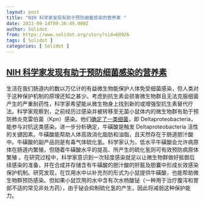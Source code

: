 ```yaml
---
layout: post
title: "NIH 科学家发现有助于预防细菌感染的营养素 "
date: 2021-09-14T09:36:49.000Z
author: Solidot
from: https://www.solidot.org/story?sid=68926
tags: [ Solidot ]
categories: [ Solidot ]
---
```

<!--1631612209000-->
[NIH 科学家发现有助于预防细菌感染的营养素](https://www.solidot.org/story?sid=68926)
------

<div>
生活在我们肠道内的数以万亿计的有益微生物能保护人体免受细菌感染，但人类对于这种保护机制的原理还知之甚少。考虑到抗生素会损害微生物群且无法克服细菌产生的严重耐药性，科学家希望能从微生物身上找到新的或增强型抗生素替代疗法。科学家观察到，之前经历过感染并被转移至无菌小鼠体内的微生物群有助于预防肺炎克雷伯菌（Kpn）感染。他们<a href="https://www.nih.gov/news-events/news-releases/nih-scientists-identify-nutrient-helps-prevent-bacterial-infection" target="_blank">确定了一类细菌</a>，即 Deltaproteobacteria，能参与对抗这类感染。进一步分析确定，牛磺酸是触发 Deltaproteobacteria 活性的关键因素。牛磺酸能帮助人体高效消化脂肪和油脂，且天然存在于肠道胆汁酸中。牛磺酸的副产品则是有毒气体硫化氢。科学家认为，低水平牛磺酸会允许病原体在肠道内繁殖，但随着牛磺酸水平的提高、所产生的硫化氢则可有效预防病原体繁殖 。在研究过程中，科学家意识到一次轻度感染就足以让微生物群做好抵御后续感染的准备，并在合成并存储含有牛磺酸的胆汁酸的肝脏及胆囊中形成长效感染保护机制。研究发现，在饮用水中以补充剂的形式为小鼠提供牛磺酸，也能帮助微生物群预防感染。但如果小鼠饮用的水中含有次水杨酸铋（一种用于治疗腹泻和胃部不适的常见非处方药），由于铋会抑制硫化氢的产生，因此将减弱这种保护能力。
</div>

